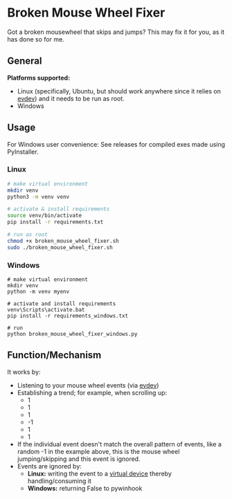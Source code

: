 # Broken Mouse Wheel Fixer

Got a broken mousewheel that skips and jumps? This may fix it for you, as it has done so for me.

## General

**Platforms supported:**
- Linux (specifically, Ubuntu, but should work anywhere since it relies on [evdev](https://en.wikipedia.org/wiki/Evdev)) and it needs to be run as root.
- Windows

## Usage

For Windows user convenience: See releases for compiled exes made using PyInstaller.

### Linux

```sh
# make virtual environment
mkdir venv
python3 -m venv venv

# activate & install requirements
source venv/bin/activate
pip install -r requirements.txt

# run as root
chmod +x broken_mouse_wheel_fixer.sh
sudo ./broken_mouse_wheel_fixer.sh
```

### Windows

```
# make virtual environment
mkdir venv
python -m venv myenv

# activate and install requirements
venv\Scripts\activate.bat
pip install -r requirements_windows.txt

# run
python broken_mouse_wheel_fixer_windows.py
```

## Function/Mechanism

It works by:

- Listening to your mouse wheel events (via [evdev](https://en.wikipedia.org/wiki/Evdev))
- Establishing a trend; for example, when scrolling up:
  - 1
  - 1
  - 1
  - -1
  - 1
  - 1
- If the individual event doesn't match the overall pattern of events, like a random -1 in the example above, this is the mouse wheel jumping/skipping and this event is ignored.
- Events are ignored by:
  - **Linux:** writing the event to a [virtual device](https://pypi.org/project/python-uinput/) thereby handling/consuming it
  - **Windows:** returning False to pywinhook


